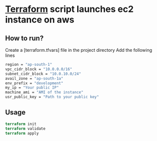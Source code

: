 # [Terraform](https://www.terraform.io/) script launches ec2 instance on aws


## How to run?

Create a [terraform.tfvars] file in the project directory
Add the following lines 

```bash
region = "ap-south-1"
vpc_cidr_block = "10.0.0.0/16"
subnet_cidr_block = "10.0.10.0/24"
avail_zone = "ap-south-1a"
env_prefix = "development"
my_ip = "Your public IP"
machine_ami = "AMI of the instance"
usr_public_key = "Path to your public key"
```

## Usage

```terraform
terraform init
terraform validate
terraform apply
```

